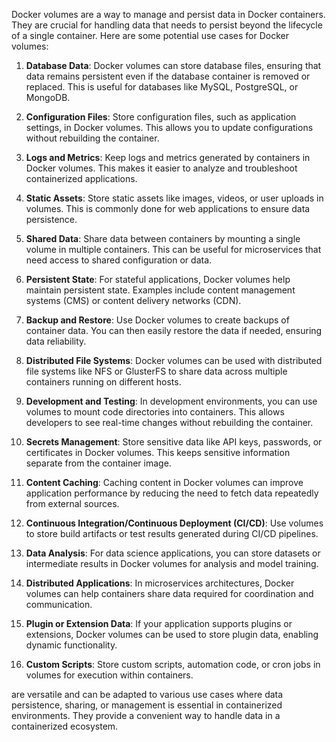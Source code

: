 Docker volumes are a way to manage and persist data in Docker containers. They are crucial for handling data that needs to persist beyond the lifecycle of a single container. Here are some potential use cases for Docker volumes:  
  
1. **Database Data**: Docker volumes can store database files, ensuring that data remains persistent even if the database container is removed or replaced. This is useful for databases like MySQL, PostgreSQL, or MongoDB.  
  
2. **Configuration Files**: Store configuration files, such as application settings, in Docker volumes. This allows you to update configurations without rebuilding the container.  
  
3. **Logs and Metrics**: Keep logs and metrics generated by containers in Docker volumes. This makes it easier to analyze and troubleshoot containerized applications.  
  
4. **Static Assets**: Store static assets like images, videos, or user uploads in volumes. This is commonly done for web applications to ensure data persistence.  
  
5. **Shared Data**: Share data between containers by mounting a single volume in multiple containers. This can be useful for microservices that need access to shared configuration or data.  
  
6. **Persistent State**: For stateful applications, Docker volumes help maintain persistent state. Examples include content management systems (CMS) or content delivery networks (CDN).  
  
7. **Backup and Restore**: Use Docker volumes to create backups of container data. You can then easily restore the data if needed, ensuring data reliability.  
  
8. **Distributed File Systems**: Docker volumes can be used with distributed file systems like NFS or GlusterFS to share data across multiple containers running on different hosts.  
  
9. **Development and Testing**: In development environments, you can use volumes to mount code directories into containers. This allows developers to see real-time changes without rebuilding the container.  
  
10. **Secrets Management**: Store sensitive data like API keys, passwords, or certificates in Docker volumes. This keeps sensitive information separate from the container image.  
  
11. **Content Caching**: Caching content in Docker volumes can improve application performance by reducing the need to fetch data repeatedly from external sources.  
  
12. **Continuous Integration/Continuous Deployment (CI/CD)**: Use volumes to store build artifacts or test results generated during CI/CD pipelines.  
  
13. **Data Analysis**: For data science applications, you can store datasets or intermediate results in Docker volumes for analysis and model training.  
  
14. **Distributed Applications**: In microservices architectures, Docker volumes can help containers share data required for coordination and communication.  
  
15. **Plugin or Extension Data**: If your application supports plugins or extensions, Docker volumes can be used to store plugin data, enabling dynamic functionality.  
  
16. **Custom Scripts**: Store custom scripts, automation code, or cron jobs in volumes for execution within containers.  
  
are versatile and can be adapted to various use cases where data persistence, sharing, or management is essential in containerized environments. They provide a convenient way to handle data in a containerized ecosystem.